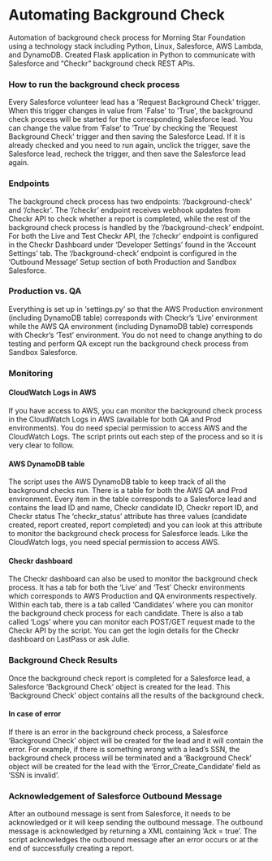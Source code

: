 # Automating Background Check
Automation of background check process for Morning Star Foundation using a technology stack including Python, Linux, Salesforce, AWS Lambda, and DynamoDB. Created Flask application in Python to communicate with Salesforce and “Checkr” background check REST APIs.

### How to run the background check process

Every Salesforce volunteer lead has a 'Request Background Check' trigger. When this trigger changes in value from 'False' to 'True', the background check process will be started for the corresponding Salesforce lead. You can change the value from ‘False’ to ‘True’ by checking the 'Request Background Check' trigger and then saving the Salesforce Lead. If it is already checked and you need to run again, unclick the trigger, save the Salesforce lead, recheck the trigger, and then save the Salesforce lead again. 

### Endpoints

The background check process has two endpoints: ‘/background-check’ and ‘/checkr’. The ‘/checkr’ endpoint receives webhook updates from Checkr API to check whether a report is completed, while the rest of the background check process is handled by the ‘/background-check’ endpoint. For both the Live and Test Checkr API, the ‘/checkr’ endpoint is configured in the Checkr Dashboard under ‘Developer Settings’ found in the ‘Account Settings’ tab. The ‘/background-check’ endpoint is configured in the ‘Outbound Message’ Setup section of both Production and Sandbox Salesforce. 

### Production vs. QA

Everything is set up in ‘settings.py’ so that the AWS Production environment (including DynamoDB table) corresponds with Checkr’s ‘Live’ environment while the AWS QA environment (including DynamoDB table) corresponds with Checkr’s ‘Test’ environment. You do not need to change anything to do testing and perform QA except run the background check process from Sandbox Salesforce. 

### Monitoring 

#### CloudWatch Logs in AWS

If you have access to AWS, you can monitor the background check process in the CloudWatch Logs in AWS (available for both QA and Prod environments). You do need special permission to access AWS and the CloudWatch Logs. The script prints out each step of the process and so it is very clear to follow. 

#### AWS DynamoDB table

The script uses the AWS DynamoDB table to keep track of all the background checks run. There is a table for both the AWS QA and Prod environment. Every item in the table corresponds to a Salesforce lead and contains the lead ID and name, Checkr candidate ID, Checkr report ID, and Checkr status 
The ‘checkr_status’ attribute has three values (candidate created, report created, report completed) and you can look at this attribute to monitor the background check process for Salesforce leads. Like the CloudWatch logs, you need special permission to access AWS. 

#### Checkr dashboard

The Checkr dashboard can also be used to monitor the background check process. It has a tab for both the ‘Live’ and ‘Test’ Checkr environments which corresponds to AWS Production and QA environments respectively. Within each tab, there is a tab called ‘Candidates’ where you can monitor the background check process for each candidate. There is also a tab called ‘Logs’ where you can monitor each POST/GET request made to the Checkr API by the script. You can get the login details for the Checkr dashboard on LastPass or ask Julie. 

### Background Check Results

Once the background check report is completed for a Salesforce lead, a Salesforce ‘Background Check’ object is created for the lead. This ‘Background Check’ object contains all the results of the background check. 

#### In case of error

If there is an error in the background check process, a Salesforce ‘Background Check’ object will be created for the lead and it will contain the error. For example, if there is something wrong with a lead’s SSN, the background check process will be terminated and a ‘Background Check’ object will be created for the lead with the ‘Error_Create_Candidate’ field as ‘SSN is invalid’. 

### Acknowledgement of Salesforce Outbound Message

After an outbound message is sent from Salesforce, it needs to be acknowledged or it will keep sending the outbound message. The outbound message is acknowledged by returning a XML containing ‘Ack = true’. The script acknowledges the outbound message after an error occurs or at the end of successfully creating a report. 
